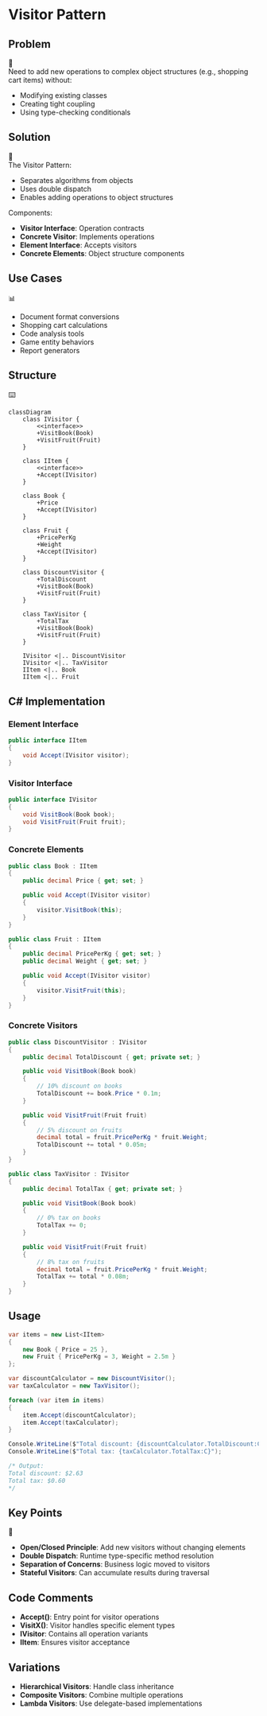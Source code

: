 # Visitor Pattern

## Problem

🛒  
Need to add new operations to complex object structures (e.g., shopping cart items) without:

- Modifying existing classes
- Creating tight coupling
- Using type-checking conditionals

## Solution

👥  
The Visitor Pattern:

- Separates algorithms from objects
- Uses double dispatch
- Enables adding operations to object structures

Components:

- **Visitor Interface**: Operation contracts
- **Concrete Visitor**: Implements operations
- **Element Interface**: Accepts visitors
- **Concrete Elements**: Object structure components

## Use Cases

📊

- Document format conversions
- Shopping cart calculations
- Code analysis tools
- Game entity behaviors
- Report generators

## Structure

⌨️

```mermaid
classDiagram
    class IVisitor {
        <<interface>>
        +VisitBook(Book)
        +VisitFruit(Fruit)
    }

    class IItem {
        <<interface>>
        +Accept(IVisitor)
    }

    class Book {
        +Price
        +Accept(IVisitor)
    }

    class Fruit {
        +PricePerKg
        +Weight
        +Accept(IVisitor)
    }

    class DiscountVisitor {
        +TotalDiscount
        +VisitBook(Book)
        +VisitFruit(Fruit)
    }

    class TaxVisitor {
        +TotalTax
        +VisitBook(Book)
        +VisitFruit(Fruit)
    }

    IVisitor <|.. DiscountVisitor
    IVisitor <|.. TaxVisitor
    IItem <|.. Book
    IItem <|.. Fruit
```

## C# Implementation

### Element Interface

```csharp
public interface IItem
{
    void Accept(IVisitor visitor);
}
```

### Visitor Interface

```csharp
public interface IVisitor
{
    void VisitBook(Book book);
    void VisitFruit(Fruit fruit);
}
```

### Concrete Elements

```csharp
public class Book : IItem
{
    public decimal Price { get; set; }

    public void Accept(IVisitor visitor)
    {
        visitor.VisitBook(this);
    }
}

public class Fruit : IItem
{
    public decimal PricePerKg { get; set; }
    public decimal Weight { get; set; }

    public void Accept(IVisitor visitor)
    {
        visitor.VisitFruit(this);
    }
}
```

### Concrete Visitors

```csharp
public class DiscountVisitor : IVisitor
{
    public decimal TotalDiscount { get; private set; }

    public void VisitBook(Book book)
    {
        // 10% discount on books
        TotalDiscount += book.Price * 0.1m;
    }

    public void VisitFruit(Fruit fruit)
    {
        // 5% discount on fruits
        decimal total = fruit.PricePerKg * fruit.Weight;
        TotalDiscount += total * 0.05m;
    }
}

public class TaxVisitor : IVisitor
{
    public decimal TotalTax { get; private set; }

    public void VisitBook(Book book)
    {
        // 0% tax on books
        TotalTax += 0;
    }

    public void VisitFruit(Fruit fruit)
    {
        // 8% tax on fruits
        decimal total = fruit.PricePerKg * fruit.Weight;
        TotalTax += total * 0.08m;
    }
}
```

## Usage

```csharp
var items = new List<IItem>
{
    new Book { Price = 25 },
    new Fruit { PricePerKg = 3, Weight = 2.5m }
};

var discountCalculator = new DiscountVisitor();
var taxCalculator = new TaxVisitor();

foreach (var item in items)
{
    item.Accept(discountCalculator);
    item.Accept(taxCalculator);
}

Console.WriteLine($"Total discount: {discountCalculator.TotalDiscount:C}");
Console.WriteLine($"Total tax: {taxCalculator.TotalTax:C}");

/* Output:
Total discount: $2.63
Total tax: $0.60
*/
```

## Key Points

🔑

- **Open/Closed Principle**: Add new visitors without changing elements
- **Double Dispatch**: Runtime type-specific method resolution
- **Separation of Concerns**: Business logic moved to visitors
- **Stateful Visitors**: Can accumulate results during traversal

## Code Comments

- **Accept()**: Entry point for visitor operations
- **VisitX()**: Visitor handles specific element types
- **IVisitor**: Contains all operation variants
- **IItem**: Ensures visitor acceptance

## Variations

- **Hierarchical Visitors**: Handle class inheritance
- **Composite Visitors**: Combine multiple operations
- **Lambda Visitors**: Use delegate-based implementations
